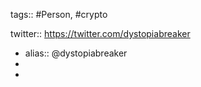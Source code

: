 tags:: #Person, #crypto

twitter:: https://twitter.com/dystopiabreaker

- alias:: @dystopiabreaker
-
-